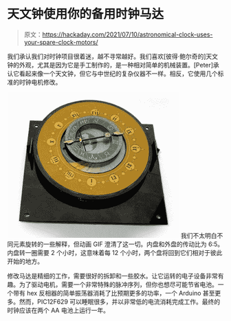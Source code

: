 # 天文钟使用你的备用时钟马达

> 原文：<https://hackaday.com/2021/07/10/astronomical-clock-uses-your-spare-clock-motors/>

我们承认我们对时钟项目很着迷，越不寻常越好。我们喜欢[彼得·鲍尔奇的]天文钟的外观，尤其是因为它是手工制作的，是一种相对简单的机械装置。[Peter]承认它看起来像一个天文钟，但它与中世纪的复杂仪器不一样。相反，它使用几个标准的时钟电机修改。

[![](img/60df1bc6cb3376153ead945b775d52c5.png)](https://hackaday.com/wp-content/uploads/2021/07/astronomical-clock-face-and-hands.jpg) 我们不太明白不同元素旋转的一些解释，但动画 GIF 澄清了这一切。内盘和外盘的传动比为 6:5。内盘转一圈需要 2 个小时，这意味着每 12 个小时，两个盘将回到它们相对于彼此开始的地方。

修改马达是精细的工作，需要很好的拆卸和一些胶水。让它运转的电子设备非常有趣。为了驱动电机，需要一个非常特殊的脉冲序列，但你也想尽可能节省电池。一个带有 hex 反相器的简单振荡器消耗了比预期更多的功率，一个 Arduino 甚至更多。然而，PIC12F629 可以睡眠很多，并以非常低的电流消耗完成工作。最终的时钟应该在两个 AA 电池上运行一年。